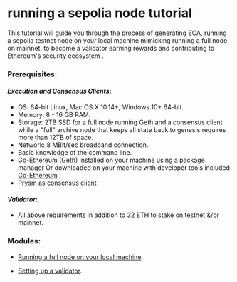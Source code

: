 # running a sepolia node tutorial

This tutorial will guide you through the process of generating EOA, running a sepolia testnet node on your local machine mimicking running a full node on mainnet, to become a validator earning rewards and contributing to Ethereum's security ecosystem .

### Prerequisites:

#### *Execution and Consensus Clients*:

- OS: 64-bit Linux, Mac OS X 10.14+, Windows 10+ 64-bit.
- Memory: 8 - 16 GB RAM.
- Storage: 2TB SSD for a full node running Geth and a consensus client while a "full" archive node that keeps all state back to genesis requires more than 12TB of space.
- Network: 8 MBit/sec broadband connection.
- Basic knowledge of the command line.
- [Go-Ethereum (Geth)](https://geth.ethereum.org/docs/install-and-build/installing-geth) installed on your machine using a package manager Or downloaded on your machine with developer tools included [Go-Ethereum](https://geth.ethereum.org/downloads) . 
- [Prysm as consensus client](https://docs.prylabs.network/docs/getting-started)

#### *Validator*:

- All above requirements in addition to 32 ETH to stake on testnet &/or mainnet.


### Modules:

- [Running a full node on your local machine](../running-sepolia-node-tutorial/running-node/README.md).

- [Setting up a validator](../running-sepolia-node-tutorial/validator/README.md).

